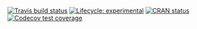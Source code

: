 [![Travis build status](https://travis-ci.com/XiangyunHuang/RcppML.svg?branch=master)](https://travis-ci.com/XiangyunHuang/RcppML) [![Lifecycle: experimental](https://img.shields.io/badge/lifecycle-experimental-orange.svg)](https://www.tidyverse.org/lifecycle/#experimental) [![CRAN status](https://www.r-pkg.org/badges/version/RcppML)](https://CRAN.R-project.org/package=RcppML) [![Codecov test coverage](https://codecov.io/gh/XiangyunHuang/RcppML/branch/master/graph/badge.svg)](https://codecov.io/gh/XiangyunHuang/RcppML?branch=master)
